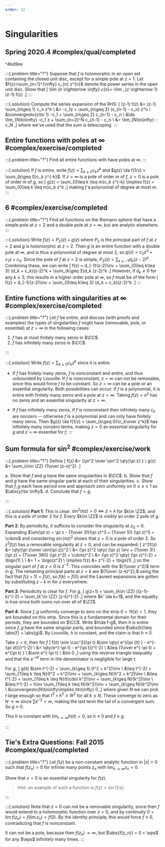 ```yaml
---
order: 22
---
```


# Singularities

## Spring 2020.4 #complex/qual/completed

^4bd9ee

:::{.problem title="?"}
Suppose that $f$ is holomorphic in an open set containing the closed unit disc, except for a simple pole at $z=1$. Let $f(z)=\sum_{n=1}^{\infty} c_{n} z^{n}$ denote the power series in the open unit disc. Show that 
\[
\lim _{n \rightarrow \infty} c_{n}=-\lim _{z \rightarrow 1}(z-1) f(z)
.\]
:::

:::{.solution}
Compute the series expansion of the RHS:
\[
(z-1) f(z) 
&= (z-1) \sum_{n\geq 1} c_n z^k \\
&= -c_1z + \sum_{n\geq 2} (c_{n-1} - c_n) z^n \\
&\convergesto{z\to 1} -c_1 + \sum_{n\geq 2} c_{n-1} - c_n \\
&\da \lim_{N\to\infty} -c_1 z + \sum_{n=2}^N c_{n-1} - c_n \\
&= \lim_{N\to\infty} -c_N
,\]
where we've used that the sum is telescoping.
:::

## Entire functions with poles at $\infty$ #complex/exercise/completed

:::{.problem title="?"}
Find all entire functions with have poles at $\infty$.
:::

:::{.solution}
If $f$ is entire, write $f(z) = \sum_{k\geq 0}c_k z^k$ and $g(z) \da f(1/z) = \sum_{k\geq 0}c_k z^{-k}$.
If $z=\infty$ is a pole of order $m$ of $f$, $z=0$ is a pole of order $m$ of $g$, so 
\[
g(z) = \sum_{0\leq k \leq m}c_k z^{-k} \implies f(z) = \sum_{0\leq k \leq m}c_k z^k
,\]
making $f$ a polynomial of degree at most $m$.
:::

## 6 #complex/exercise/completed

:::{.problem title="?"}
Find all functions on the Riemann sphere that have a simple pole at $z=2$ and a double pole at $z=\infty$, but are analytic elsewhere.
:::

:::{.solution}
Write $f(z) = P_2(z) + g(z)$ where $P_2$ is the principal part of $f$ at $z=2$ and $g$ is holomorphic at $z=2$.
Then $g$ is an entire function with a double pole at $\infty$, and is thus a polynomial of degree at most $2$, so $g(z) = c_2z^2 + c_1 z + c_0$.
Since the pole of $f$ at $z=2$ is simple, $P_2(z) = \sum_{k\geq -1} d_k (z-2)^k$.
Combining these, we can write
\[
f(z) = d_{-1}(z-2)\inv + \sum_{0\leq k\leq 3} (d_k + c_k)(z-2)^k + \sum_{k\geq 3}d_k (z-2)^k 
.\]
However, if $d_k\neq 0$ for any $k\geq 3$, this results in a higher order pole at $\infty$, so $f$ must be of the form
\[
f(z) = d_{-1}(z-2)\inv + \sum_{0\leq k\leq 3} (d_k + c_k)(z-2)^k 
.\]
:::



## Entire functions with singularities at $\infty$ #complex/exercise/completed

:::{.problem title="?"}
Let $f$ be entire, and discuss (with proofs and examples) the types of singularities $f$ might have (removable, pole, or essential) at $z=\infty$ in the following cases:

1. $f$ has at most finitely many zeros in $\CC$.
2. $f$ has infinitely many zeros in $\CC$.

:::

:::{.solution}
Write $f(z) = \sum_{k\geq 0} c_k z^k$ since it is entire.

- If $f$ has finitely many zeros, $f$ is nonconstant and entire, and thus unbounded by Liouville.
  If $f$ is nonconstant, $z=\infty$ can not be removable, since this would force $f$ to be constant.
  So $z=\infty$ can be a pole or an essential singularity.
  Both possibilities can occur: if $f$ is a polynomial, it is entire with finitely many zeros and a pole at $z=\infty$.
  Taking $f(z)= e^z$ has no zeros and an essential singularity at $z=\infty$.

- If $f$ has infinitely many zeros, if $f$ is nonconstant then infinitely many $c_k$ are nonzero -- otherwise $f$ is a polynomial and can only have finitely many zeros.
  Then $g(z) \da f(1/z) = \sum_{k\geq 0}{c_k\over z^k}$ has infinitely many nonzero terms, making $z=0$ an essential singularity for $g$ and $z=\infty$ essential for $f$.
:::


## Sum formula for $\sin^2$ #complex/exercise/work

:::{.problem title="?"}
Define
\[
f(z) &= {\pi^2 \over \sin^2 \qty{\pi z} } \\
g(z) &= \sum_{n\in \ZZ} {1\over (z-n)^2}
.\]

a. Show that $f$ and $g$ have the same singularities in $\CC$.
b. Show that $f$ and $g$ have the same singular parts at each of their singularities.
c. Show that $f, g$ each have period one and approach zero uniformly on $0\leq x \leq 1$ as $\abs{y}\to \infty$.
d. Conclude that $f = g$.


:::


:::{.solution}
**Part 1**:
This is clear: $\sin^2(\pi z) = 0 \iff z = k$ for $k\in \ZZ$, and this is a pole of order 2 for $f$.
Every $k\in \ZZ$ is visibly an order 2 pole of $g$.

**Part 2**:
By periodicity, it suffices to consider the singularity at $z_0 = 0$.
Expanding $\sin(\pi z) = \pi z - {1\over 3!}(\pi z)^3 + {1\over 5!} (\pi z)^5 + \cdots$ and considering $\sin(\pi z)^2$ shows that $z=0$ is a pole of order 2.
So $z^2f(z)$ has a removable singularity at $z=0$, and can be expanded:
\[
z^2f(z) 
&= \qty{\pi z\over \sin(\pi z)}^2 \\
&= (\pi z)^2 \qty{ (\pi z) \inv + {1\over 3!}(\pi z) + {7\over 360} (\pi z^3) +  \cdots}^2 \\
&= (\pi z)^2 \qty{ (\pi z)^{-2} + \bigo(1)  } \\
&= 1 + \bigo(z^2) \\
\implies f(z) &= z^{-2} + \bigo(1)
,\]
so the singular part of $f$ at $z=0$ is $z^{-2}$.
This coincides with the ${1\over z^2}$ term in $g$.
The remaining principal parts at $z=k$ are ${1\over (z-k)^2},$ using the fact that $f(z+1) = f(z)$, so $f(k) = f(0)$ and the Laurent expansions are gotten by substituting $z-k$ in for $z$ everywhere.

**Part 3**:
Periodicity is clear for $f$.
For $g$,
\[
g(z+1) = \sum_{k\in \ZZ} ((z-1)-k)^{-2} = \sum_{k'\in \ZZ} (z-k)^{-2}
,\]
where $k' \da k+1$, and the equality is true since both sums run over all of $\ZZ$.

**Part 4**:
Since $f,g$ uniformly converge to zero on the strip $0<\Re(x) < 1$, they are bounded on this strip.
Since this is a fundamental domain for their periods, they are bounded on $\CC$.
Write $h\da f-g$, then $h$ is entire since $f,g$ have the same singular parts, and bounded since $\abs{h}\leq \abs{f} + \abs{g}$.
By Liouville, $h$ is constant, and the claim is that $h\equiv 0$.

Take $z=it$, then for $f$
\[
f(it) \sim \csc^2(i\pi t) &\sim \qty{ e^{i\pi (it) } - e^{-i\pi (it)}}^{-2} \\
&= \qty{e^{-\pi t} - e^{\pi t}}^{-2} \\ 
&\leq {1\over e^{-\pi t} + e^{\pi t} } \\
&\sim e^{-\pi t} \\
&\to 0
,\]
using the reverse triangle inequality and that the $e^{-\pi t}$ term in the denominator is negligible for large $t$.

For $g$, 
\[
g(it) 
&\sim t^{-2} + \sum_{k\geq 1} (t^2 + k^2)\inv \\
&\leq t^{-2} + \sum_{1\leq k \leq N}(t^2 + k^2)\inv + \sum_{k\geq N}(t^2 + k^2)\inv \\
&\leq t^{-2} + \sum_{1\leq k \leq N}(t\cdot k^2)\inv + \sum_{k\geq N}(k^2)\inv \\
&\leq t^{-2} + t\inv \sum_{1\leq k \leq N}(k^2)\inv + \sum_{k\geq N}(k^2)\inv \\
&\convergesto{N\to\infty\implies t\to\infty} 0
,\]
where given $N$ we can pick $t$ large enough so that $t^2 + k^2 \geq tk^2$ for all $k\leq N$.
These converge to zero as $N\to\infty$ since $\sum k^{-2} < \infty$, making the last term the tail of a convergent sum.
So $g \equiv 0$.

This $h$ is constant with $\lim_{t\to\infty} h(it) = 0$, so $h\equiv 0$ and $f\equiv g$.



:::

## Tie's Extra Questions: Fall 2015 #complex/qual/completed

:::{.problem title="?"}
Let $f(z)$ be a non-constant analytic function in $|z|>0$ such that $f(z_n) = 0$ for infinite many points $z_n$ with $\lim_{n \rightarrow \infty} z_n =0$. 

Show that $z=0$ is an essential singularity for $f(z)$.

> Hint: an example of such a function is $f(z) = \sin (1/z)$.

:::

:::{.solution}
Note that $z=0$ can not be a removable singularity, since then $f$ would extend to a holomorphic function over $z=0$, and by continuity $0 = \lim f(z_n) = f(\lim z_n) = f(0)$.
By the identity principle, this would force $f\equiv 0$, contradicting that $f$ is nonconstant.

It can not be a pole, because then $f(z_n)\to \infty$, but $\abs{f(z_n)} = 0 < \eps$ for any $\eps$ infinitely many times.
:::



